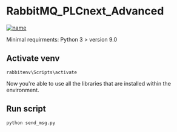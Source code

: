 # RabbitMQ_PLCnext_Advanced

[![name](https://zhtc.nl/netwerk/wp-content/uploads/sites/7/2015/03/ma-it_kenniskunde.png)](https://my-automation.nl/)


Minimal requirments:
Python 3 > version 9.0

## Activate venv
<code>rabbitenv\Scripts\activate</code>
  

Now you're able to use all the libraries that are installed within the environment. 

## Run script

<code>python send_msg.py</code>
